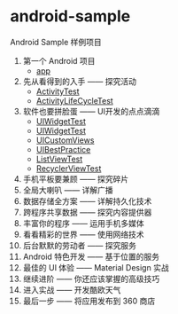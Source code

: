 # android-sample

Android Sample 样例项目

1. 第一个 Android 项目 
    - [app](app)
2. 先从看得到的入手 —— 探究活动 
    - [ActivityTest](activitytest)
    - [ActivityLifeCycleTest](activitylifecycletest)
3. 软件也要拼脸蛋 —— UI开发的点点滴滴
    - [UIWidgetTest](uiwidgettest)
    - [UIWidgetTest](uilayouttest)
    - [UICustomViews](uicustomviews)
    - [UIBestPractice](uibestpractice)
    - [ListViewTest](listviewtest)
    - [RecyclerViewTest](recyclerviewtest)
4. 手机平板要兼顾 —— 探究碎片
5. 全局大喇叭 —— 详解广播
6. 数据存储全方案 —— 详解持久化技术
7. 跨程序共享数据 —— 探究内容提供器
8. 丰富你的程序 —— 运用手机多媒体
9. 看看精彩的世界 —— 使用网络技术
10. 后台默默的劳动者 —— 探究服务
11. Android 特色开发 —— 基于位置的服务
12. 最佳的 UI 体验 —— Material Design 实战
13. 继续进阶 —— 你还应该掌握的高级技巧
14. 进入实战 —— 开发酷欧天气
15. 最后一步 —— 将应用发布到 360 商店